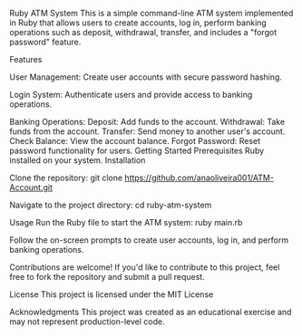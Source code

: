 Ruby ATM System
This is a simple command-line ATM system implemented in Ruby that allows users to create accounts, log in, perform banking operations such as deposit, withdrawal, transfer, and includes a "forgot password" feature.

Features

User Management: Create user accounts with secure password hashing.

Login System: Authenticate users and provide access to banking operations.

Banking Operations:
  Deposit: Add funds to the account.
  Withdrawal: Take funds from the account.
  Transfer: Send money to another user's account.
  Check Balance: View the account balance.
  Forgot Password: Reset password functionality for users.
  Getting Started
  Prerequisites
  Ruby installed on your system.
  Installation

Clone the repository:
git clone https://github.com/anaoliveira001/ATM-Account.git

Navigate to the project directory:
cd ruby-atm-system

Usage
Run the Ruby file to start the ATM system:
ruby main.rb

Follow the on-screen prompts to create user accounts, log in, and perform banking operations.

Contributions are welcome! If you'd like to contribute to this project, feel free to fork the repository and submit a pull request.

License
This project is licensed under the MIT License

Acknowledgments
This project was created as an educational exercise and may not represent production-level code.
